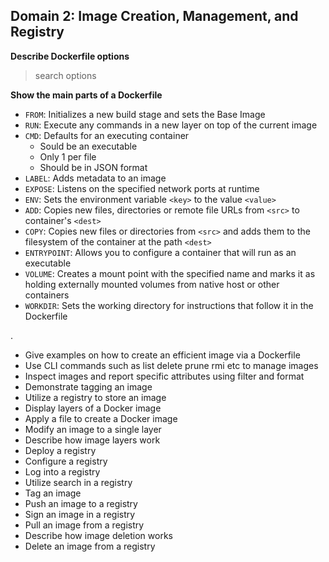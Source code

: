 ## Domain 2: Image Creation, Management, and Registry

**Describe Dockerfile options**
> search options

**Show the main parts of a Dockerfile**
* `FROM`: Initializes a new build stage and sets the Base Image 
* `RUN`: Execute any commands in a new layer on top of the current image 
* `CMD`: Defaults for an executing container
    * Sould be an executable
    * Only 1 per file
    * Should be in JSON format
* `LABEL`: Adds metadata to an image
* `EXPOSE`: Listens on the specified network ports at runtime
* `ENV`: Sets the environment variable `<key>` to the value `<value>`
* `ADD`: Copies new files, directories or remote file URLs from `<src>` to container's `<dest>`
* `COPY`: Copies new files or directories from `<src>` and adds them to the filesystem of the container at the path `<dest>`
* `ENTRYPOINT`: Allows you to configure a container that will run as an executable
* `VOLUME`: Creates a mount point with the specified name and marks it as holding externally mounted volumes from native host or other containers
* `WORKDIR`: Sets the working directory for instructions that follow it in the Dockerfile

.
* Give examples on how to create an efficient image via a Dockerfile
* Use CLI commands such as list delete prune rmi etc to manage images
* Inspect images and report specific attributes using filter and format
* Demonstrate tagging an image
* Utilize a registry to store an image
* Display layers of a Docker image
* Apply a file to create a Docker image
* Modify an image to a single layer
* Describe how image layers work
* Deploy a registry
* Configure a registry
* Log into a registry
* Utilize search in a registry
* Tag an image
* Push an image to a registry
* Sign an image in a registry
* Pull an image from a registry
* Describe how image deletion works
* Delete an image from a registry
